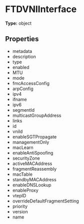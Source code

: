 # FTDVNIInterface


**Type:** object

## Properties
* metadata
* description
* type
* enabled
* MTU
* mode
* fmcAccessConfig
* arpConfig
* ipv4
* ifname
* ipv6
* segmentId
* multicastGroupAddress
* links
* id
* vniId
* enableSGTPropagate
* managementOnly
* macLearn
* enableAntiSpoofing
* securityZone
* activeMACAddress
* fragmentReassembly
* macTable
* standbyMACAddress
* enableDNSLookup
* enableProxy
* vtepID
* overrideDefaultFragmentSetting
* priority
* version
* name
